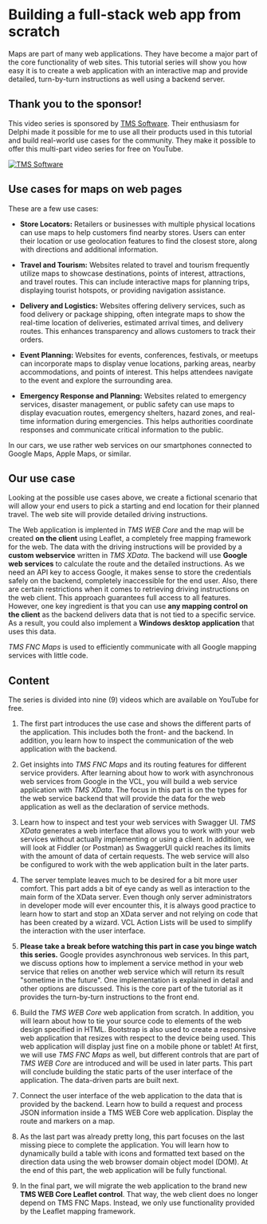 # Building a full-stack web app from scratch

Maps are part of many web applications. They have become a major part of the core functionality of web sites. This tutorial series will show you how easy it is to create a web application with an interactive map and provide detailed, turn-by-turn instructions as well using a backend server.

## Thank you to the sponsor!

This video series is sponsored by [TMS Software](https://www.tmssoftware.com). Their enthusiasm for Delphi made it possible for me to use all their products used in this tutorial and build real-world use cases for the community. They make it possible to offer this multi-part video series for free on YouTube.

[![TMS Software](https://www.holgerscode.com/blog/images/tms_half.png)](https://www.tmssoftware.com)

## Use cases for maps on web pages

These are a few use cases:

- **Store Locators:** Retailers or businesses with multiple physical locations can use maps to help customers find nearby stores. Users can enter their location or use geolocation features to find the closest store, along with directions and additional information.

- **Travel and Tourism:** Websites related to travel and tourism frequently utilize maps to showcase destinations, points of interest, attractions, and travel routes. This can include interactive maps for planning trips, displaying tourist hotspots, or providing navigation assistance.

- **Delivery and Logistics:** Websites offering delivery services, such as food delivery or package shipping, often integrate maps to show the real-time location of deliveries, estimated arrival times, and delivery routes. This enhances transparency and allows customers to track their orders.

- **Event Planning:** Websites for events, conferences, festivals, or meetups can incorporate maps to display venue locations, parking areas, nearby accommodations, and points of interest. This helps attendees navigate to the event and explore the surrounding area.

- **Emergency Response and Planning:** Websites related to emergency services, disaster management, or public safety can use maps to display evacuation routes, emergency shelters, hazard zones, and real-time information during emergencies. This helps authorities coordinate responses and communicate critical information to the public.

In our cars, we use rather web services on our smartphones connected to Google Maps, Apple Maps, or similar.

## Our use case

Looking at the possible use cases above, we create a fictional scenario that will allow your end users to pick a starting and end location for their planned travel. The web site will provide detailed driving instructions.

The Web application is implented in _TMS WEB Core_ and the map will be created **on the client** using Leaflet, a completely free mapping framework for the web. The data with the driving instructions will be provided by a **custom webservice** written in _TMS XData_. The backend will use **Google web services** to calculate the route and the detailed instructions. As we need an API key to access Google, it makes sense to store the credentials safely on the backend, completely inaccessible for the end user. Also, there are certain restrictions when it comes to retrieving driving instructions on the web client. This approach guarantees full access to all features. However, one key ingredient is that you can use **any mapping control on the client** as the backend delivers data that is not tied to a specific service. As a result, you could also implement a **Windows desktop application** that uses this data.

_TMS FNC Maps_ is used to efficiently communicate with all Google mapping services with little code.

## Content

The series is divided into nine (9) videos which are available on YouTube for free.

1. The first part introduces the use case and shows the different parts of the application. This includes both the front- and the backend. In addition, you learn how to inspect the communication of the web application with the backend.

2. Get insights into _TMS FNC Maps_ and its routing features for different service providers. After learning about how to work with asynchronous web services from Google in the VCL, you will build a web service application with _TMS XData_. The focus in this part is on the types for the web service backend that will provide the data for the web application as well as the declaration of service methods.

3. Learn how to inspect and test your web services with Swagger UI. _TMS XData_ generates a web interface that allows you to work with your web services without actually implementing or using a client. In addition, we will look at Fiddler (or Postman) as SwaggerUI quickl reaches its limits with the amount of data of certain requests. The web service will also be configured to work with the web application built in the later parts.

4. The server template leaves much to be desired for a bit more user comfort. This part adds a bit of eye candy as well as interaction to the main form of the XData server. Even though only server administrators in developer mode will ever encounter this, it is always good practice to learn how to start and stop an XData server and not relying on code that has been created by a wizard. VCL Action Lists will be used to simplify the interaction with the user interface.
5. **Please take a break before watching this part in case you binge watch this series.** Google provides asynchronous web services. In this part, we discuss options how to implement a service method in your web service that relies on another web service which will return its result "sometime in the future". One implementation is explained in detail and other options are discussed. This is the core part of the tutorial as it provides the turn-by-turn instructions to the front end.

6. Build the _TMS WEB Core_ web application from scratch. In addition, you will learn about how to tie your source code to elements of the web design specified in HTML. Bootstrap is also used to create a responsive web application that resizes with respect to the device being used. This web application will display just fine on a mobile phone or tablet! At first, we will use _TMS FNC Maps_ as well, but different controls that are part of _TMS WEB Core_ are introduced and will be used in later parts. This part will conclude building the static parts of the user interface of the application. The data-driven parts are built next.

7. Connect the user interface of the web application to the data that is provided by the backend. Learn how to build a request and process JSON information inside a TMS WEB Core web application. Display the route and markers on a map.

8. As the last part was already pretty long, this part focuses on the last missing piece to complete the application. You will learn how to dynamically build a table with icons and formatted text based on the direction data using the web browser domain object model (DOM). At the end of this part, the web application will be fully functional.

9. In the final part, we will migrate the web application to the brand new **TMS WEB Core Leaflet control**. That way, the web client does no longer depend on TMS FNC Maps. Instead, we only use functionality provided by the Leaflet mapping framework.
